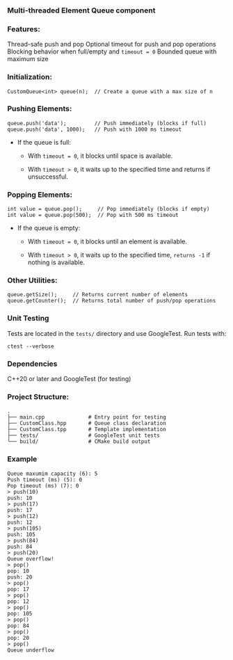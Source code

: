 ### Multi-threaded Element Queue component

### Features:

Thread-safe push and pop
Optional timeout for push and pop operations
Blocking behavior when full/empty and `timeout = 0`
Bounded queue with maximum size

### Initialization:
```
CustomQueue<int> queue(n);  // Create a queue with a max size of n
```
### Pushing Elements:
```
queue.push('data');         // Push immediately (blocks if full)
queue.push('data', 1000);   // Push with 1000 ms timeout
```
* If the queue is full:

    * With `timeout = 0`, it blocks until space is available.

    * With `timeout > 0`, it waits up to the specified time and returns if unsuccessful.

### Popping Elements:
```
int value = queue.pop();     // Pop immediately (blocks if empty)
int value = queue.pop(500);  // Pop with 500 ms timeout
```
* If the queue is empty:

    * With `timeout = 0`, it blocks until an element is available.

    * With `timeout > 0`, it waits up to the specified time, `returns -1` if nothing is available.

### Other Utilities:
```
queue.getSize();     // Returns current number of elements
queue.getCounter();  // Returns total number of push/pop operations
```
### Unit Testing
Tests are located in the `tests/` directory and use GoogleTest. Run tests with:
```
ctest --verbose
```
### Dependencies
C++20 or later
 and 
GoogleTest (for testing)

### Project Structure:
```
.
├── main.cpp              # Entry point for testing
├── CustomClass.hpp       # Queue class declaration
├── CustomClass.tpp       # Template implementation
├── tests/                # GoogleTest unit tests
└── build/                # CMake build output
```

### Example
```
Queue maxumim capacity (6): 5
Push timeout (ms) (5): 0
Pop timeout (ms) (7): 0
> push(10)
push: 10
> push(17)
push: 17
> push(12)
push: 12
> push(105)
push: 105
> push(84)
push: 84
> push(20)
Queue overflow!
> pop()
pop: 10
push: 20
> pop()
pop: 17
> pop()
pop: 12
> pop()
pop: 105
> pop()
pop: 84
> pop()
pop: 20
> pop()
Queue underflow
```
